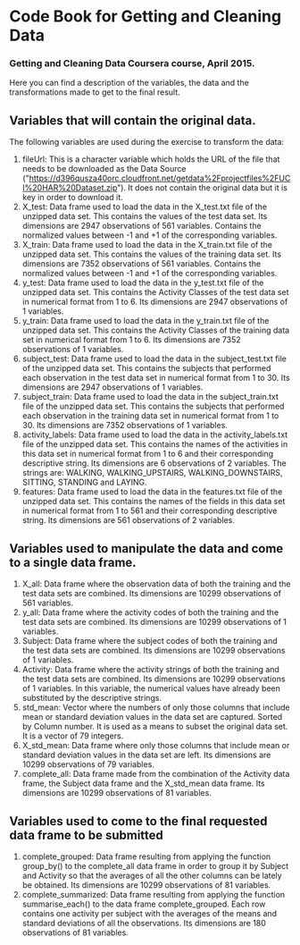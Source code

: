 # Code Book for Getting and Cleaning Data
### Getting and Cleaning Data Coursera course, April 2015.

Here you can find a description of the variables, the data and the transformations made to get to the final result.

## Variables that will contain the original data.
The following variables are used during the exercise to transform the data:
1. fileUrl: This is a character variable which holds the URL of the file that needs to be downloaded as the Data Source ("https://d396qusza40orc.cloudfront.net/getdata%2Fprojectfiles%2FUCI%20HAR%20Dataset.zip"). It does not contain the original data but it is key in order to download it.
2. X_test: Data frame used to load the data in the X_test.txt file of the unzipped data set. This contains the values of the test data set. Its dimensions are 2947 observations of 561 variables. Contains the normalized values between -1 and +1 of the corresponding variables.
3. X_train: Data frame used to load the data in the X_train.txt file of the unzipped data set. This contains the values of the training data set. Its dimensions are 7352 observations of 561 variables. Contains the normalized values between -1 and +1 of the corresponding variables.
4. y_test: Data frame used to load the data in the y_test.txt file of the unzipped data set. This contains the Activity Classes of the test data set in numerical format from 1 to 6. Its dimensions are 2947 observations of 1 variables.
5. y_train: Data frame used to load the data in the y_train.txt file of the unzipped data set. This contains the Activity Classes of the training data set in numerical format from 1 to 6. Its dimensions are 7352 observations of 1 variables.
6. subject_test: Data frame used to load the data in the subject_test.txt file of the unzipped data set. This contains the subjects that performed each observation in the test data set in numerical format from 1 to 30. Its dimensions are 2947 observations of 1 variables.
7. subject_train: Data frame used to load the data in the subject_train.txt file of the unzipped data set. This contains the subjects that performed each observation in the training data set in numerical format from 1 to 30. Its dimensions are 7352 observations of 1 variables.
8. activity_labels: Data frame used to load the data in the activity_labels.txt file of the unzipped data set. This contains the names of the activities in this data set in numerical format from 1 to 6 and their corresponding descriptive string. Its dimensions are 6 observations of 2 variables. The strings are: WALKING, WALKING_UPSTAIRS, WALKING_DOWNSTAIRS, SITTING, STANDING and LAYING.
9. features: Data frame used to load the data in the features.txt file of the unzipped data set. This contains the names of the fields in this data set in numerical format from 1 to 561 and their corresponding descriptive string. Its dimensions are 561 observations of 2 variables.

## Variables used to manipulate the data and come to a single data frame.
1. X_all: Data frame where the observation data of both the training and the test data sets are combined. Its dimensions are 10299 observations of 561 variables.
2. y_all: Data frame where the activity codes of both the training and the test data sets are combined. Its dimensions are 10299 observations of 1 variables.
3. Subject: Data frame where the subject codes of both the training and the test data sets are combined. Its dimensions are 10299 observations of 1 variables.
4. Activity: Data frame where the activity strings of both the training and the test data sets are combined. Its dimensions are 10299 observations of 1 variables. In this variable, the numerical values have already been substituted by the descriptive strings.
5. std_mean: Vector where the numbers of only those columns that include mean or standard deviation values in the data set are captured. Sorted by Column number. It is used as a means to subset the original data set. It is a vector of 79 integers.
6. X_std_mean: Data frame where only those columns that include mean or standard deviation values in the data set are left. Its dimensions are 10299 observations of 79 variables.
7. complete_all: Data frame made from the combination of the Activity data frame, the Subject data frame and the X_std_mean data frame. Its dimensions are 10299 observations of 81 variables.

## Variables used to come to the final requested data frame to be submitted
1. complete_grouped: Data frame resulting from applying the function group_by() to the complete_all data frame in order to group it by Subject and Activity so that the averages of all the other columns can be lately be obtained. Its dimensions are 10299 observations of 81 variables.
2. complete_summarized: Data frame resulting from applying the function summarise_each() to the data frame complete_grouped. Each row contains one activity per subject with the averages of the means and standard deviations of all the observations. Its dimensions are 180 observations of 81 variables.
